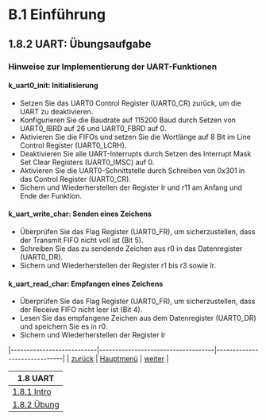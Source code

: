 # B.1 Einführung
## 1.8.2 UART: Übungsaufgabe
### Hinweise zur Implementierung der UART-Funktionen

#### k_uart0_init: Initialisierung

- Setzen Sie das UART0 Control Register (UART0_CR) zurück, um die UART zu deaktivieren.
- Konfigurieren Sie die Baudrate auf 115200 Baud durch Setzen von UART0_IBRD auf 26 und UART0_FBRD auf 0.
- Aktivieren Sie die FIFOs und setzen Sie die Wortlänge auf 8 Bit im Line Control Register (UART0_LCRH).
- Deaktivieren Sie alle UART-Interrupts durch Setzen des Interrupt Mask Set Clear Registers (UART0_IMSC) auf 0.
- Aktivieren Sie die UART0-Schnittstelle durch Schreiben von 0x301 in das Control Register (UART0_CR).
- Sichern und Wiederherstellen der Register lr und r11 am Anfang und Ende der Funktion.

#### k_uart_write_char: Senden eines Zeichens

- Überprüfen Sie das Flag Register (UART0_FR), um sicherzustellen, dass der Transmit FIFO nicht voll ist (Bit 5).
- Schreiben Sie das zu sendende Zeichen aus r0 in das Datenregister (UART0_DR).
- Sichern und Wiederherstellen der Register r1 bis r3 sowie lr.

#### k_uart_read_char: Empfangen eines Zeichens

- Überprüfen Sie das Flag Register (UART0_FR), um sicherzustellen, dass der Receive FIFO nicht leer ist (Bit 4).
- Lesen Sie das empfangene Zeichen aus dem Datenregister (UART0_DR) und speichern Sie es in r0.
- Sichern und Wiederherstellen der Register lr

|---------------------------|------------------------------------|------------------------------|
|   [zurück](k_uart_ue.md)  |   [Hauptmenü](../ueberblick.md)    |   [weiter](k_uart_lsg.md)    |


|**1.8 UART**                             |
|-----------------------------------------|
| [1.8.1 Intro](uart.md)                  |
| [1.8.2 Übung ](k_uart_ue.md)            |